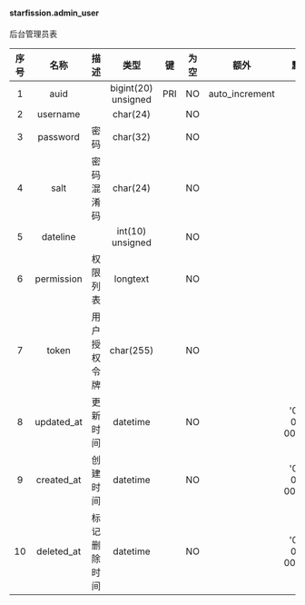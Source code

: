 #### starfission.admin_user 
后台管理员表

| 序号 | 名称 | 描述 | 类型 | 键 | 为空 | 额外 | 默认值 |
| :--: | :--: | :--: | :--: | :--: | :--: | :--: | :--: |
| 1 | auid |  | bigint(20) unsigned | PRI | NO | auto_increment |  |
| 2 | username |  | char(24) |  | NO |  | '' |
| 3 | password | 密码 | char(32) |  | NO |  | '' |
| 4 | salt | 密码混淆码 | char(24) |  | NO |  | '' |
| 5 | dateline |  | int(10) unsigned |  | NO |  | 0 |
| 6 | permission | 权限列表 | longtext |  | NO |  |  |
| 7 | token | 用户授权令牌 | char(255) |  | NO |  | '' |
| 8 | updated_at | 更新时间 | datetime |  | NO |  | '0000-00-00 00:00:00' |
| 9 | created_at | 创建时间 | datetime |  | NO |  | '0000-00-00 00:00:00' |
| 10 | deleted_at | 标记删除时间 | datetime |  | NO |  | '0000-00-00 00:00:00' |
